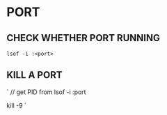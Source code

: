 # PORT

## CHECK WHETHER PORT RUNNING
`
lsof -i :<port>
`
## KILL A PORT
`
// get PID from lsof -i :port

kill -9 <PID>
`
